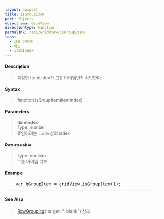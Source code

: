 ```yaml
---
layout: apipost
title: isGroupItem
part: Objects
objectname: GridView
directiontype: Function
permalink: /api/GridView/isGroupItem/
tags: 
  - 그룹 아이템
  - 확인
  - itemIndex
---
```



#### Description

> 지정한 ItemIndex가 그룹 아이템인지 확인한다.

#### Syntax

> function isGroupItem(itemIndex)

#### Parameters

> **itemIndex**  
> Type: number  
> 확인하려는 그리드상의 index

#### Return value

> Type: boolean  
> 그룹 아이템 여부

#### Example

<pre class="prettyprint">
    var bGroupItem = gridView.isGroupItem(1);
</pre>

---

#### See Also

> [RowGrouping](http://demo.realgrid.com/Demo/RowGrouping){:target="_blank"} 참조